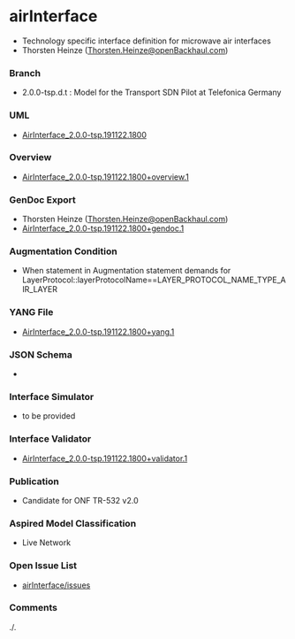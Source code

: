 # airInterface
- Technology specific interface definition for microwave air interfaces
- Thorsten Heinze (Thorsten.Heinze@openBackhaul.com)

### Branch
- 2.0.0-tsp.d.t : Model for the Transport SDN Pilot at Telefonica Germany

### UML
- [AirInterface_2.0.0-tsp.191122.1800](./AirInterface_2.0.0-tsp.191122.1800.zip)

### Overview 
- [AirInterface_2.0.0-tsp.191122.1800+overview.1](./AirInterface_2.0.0-tsp.191122.1800+overview.1.png)

### GenDoc Export
- Thorsten Heinze (Thorsten.Heinze@openBackhaul.com)
- [AirInterface_2.0.0-tsp.191122.1800+gendoc.1](./AirInterface_2.0.0-tsp.191122.1800+gendoc.1.docx)

### Augmentation Condition
- When statement in Augmentation statement demands for LayerProtocol::layerProtocolName==LAYER_PROTOCOL_NAME_TYPE_AIR_LAYER

### YANG File
- [AirInterface_2.0.0-tsp.191122.1800+yang.1](./AirInterface_2.0.0-tsp.191122.1800+yang.1.zip)

### JSON Schema
-

### Interface Simulator
- to be provided

### Interface Validator
- [AirInterface_2.0.0-tsp.191122.1800+validator.1](./AirInterface_2.0.0-tsp.191122.1800+validator.1.zip)

### Publication
- Candidate for ONF TR-532 v2.0 

### Aspired Model Classification
- Live Network

### Open Issue List
- [airInterface/issues](../../issues)

### Comments
./.
